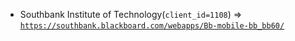  - Southbank Institute of Technology(`client_id=1108`) => [`https://southbank.blackboard.com/webapps/Bb-mobile-bb_bb60/`](https://southbank.blackboard.com/webapps/Bb-mobile-bb_bb60/)

